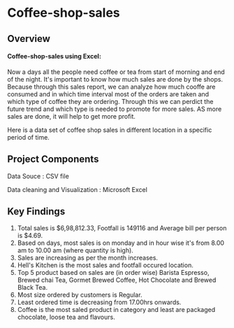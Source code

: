 # Coffee-shop-sales

## Overview

#### Coffee-shop-sales using Excel:
Now a days all the people need coffee or tea from start of morning and end of the night. It's important to know how much sales are done by the shops. Because through this sales report, we can analyze how much cooffe are consumed and in which time interval most of the orders are taken and which type of coffee they are ordering. Through this we can perdict the future trend and which type is needed to promote for more sales. AS more sales are done, it will help to get more profit.

Here is a data set of coffee shop sales in different location in a specific period of time.


## Project Components

Data Souce : CSV file

Data cleaning and Visualization : Microsoft Excel

## Key Findings

1. Total sales is $6,98,812.33, Footfall is 149116 and Average bill per person is $4.69.
2. Based on days, most sales is on monday and in hour wise it's from 8.00 am to 10.00 am (where quantity is high).
3. Sales are increasing as per the month increases.
4. Hell's Kitchen is the most sales and footfall occured location.
5. Top 5 product based on sales are (in order wise) Barista Espresso, Brewed chai Tea, Gormet Brewed Coffee, Hot Chocolate and Brewed Black Tea.
6. Most size ordered by customers is Regular.
7. Least ordered time is decreasing from 17.00hrs onwards.
8. Coffee is the most saled product in category and least are packaged chocolate, loose tea and flavours.  
